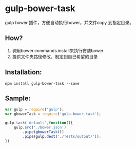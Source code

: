 # gulp-bower-task

gulp bower 插件，方便自动执行bower，并文件copy 到指定目录。

## How?

1.	调用bower.commands.install来执行安装bower
2.  提供文件夹路径修改，制定到自己希望的目录

## Installation:

```shell
npm install gulp-bower-task --save
```

## Sample:
```javascript
var gulp = require('gulp');
var gbowerTask = require('gulp-bower-task');

gulp.task('default',function(){
	gulp.src('./bower.json')
		.pipe(gbowerTask())
		.pipe(gulp.dest('./Tests/output/'));
})
```
